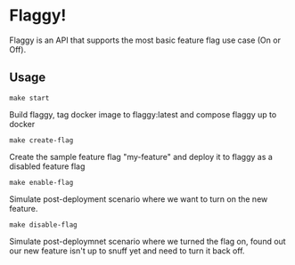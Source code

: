 # Flaggy!
Flaggy is an API that supports the most basic feature flag use case (On or Off).

## Usage

    make start

Build flaggy, tag docker image to flaggy:latest and compose flaggy up to docker

    make create-flag

Create the sample feature flag "my-feature" and deploy it to flaggy as a disabled feature flag

    make enable-flag

Simulate post-deployment scenario where we want to turn on the new feature.

    make disable-flag

Simulate post-deploymnet scenario where we turned the flag on, found out our new feature isn't up to snuff yet and need to turn it back off.

